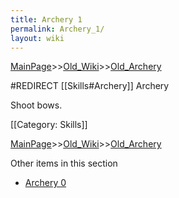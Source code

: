 ```yaml
---
title: Archery 1
permalink: Archery_1/
layout: wiki
---
```


[MainPage](/keeperrl_wiki/ "wikilink")>>[Old_Wiki](/keeperrl_wiki/Old_Wiki "wikilink")>>[Old_Archery](/keeperrl_wiki/Old_Archery "wikilink")

#REDIRECT [[Skills#Archery]]
Archery

Shoot bows.

[[Category: Skills]]

[MainPage](/keeperrl_wiki/ "wikilink")>>[Old_Wiki](/keeperrl_wiki/Old_Wiki "wikilink")>>[Old_Archery](/keeperrl_wiki/Old_Archery "wikilink")

Other items in this section
-    [Archery 0](/keeperrl_wiki/Archery_0 "wikilink")

